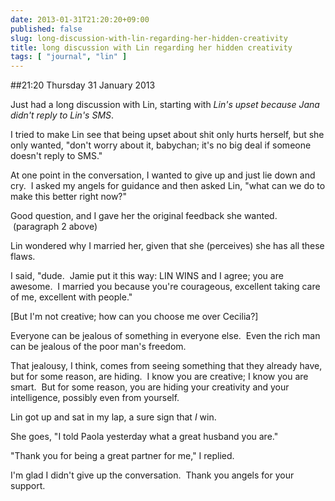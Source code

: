 ```yaml
---
date: 2013-01-31T21:20:20+09:00
published: false
slug: long-discussion-with-lin-regarding-her-hidden-creativity
title: long discussion with Lin regarding her hidden creativity
tags: [ "journal", "lin" ]
---
```


##21:20 Thursday 31 January 2013

Just had a long discussion with Lin, starting with _Lin's upset because Jana didn't reply to Lin's SMS_.

I tried to make Lin see that being upset about shit only hurts herself, but she only wanted, "don't worry about it, babychan; it's no big deal if someone doesn't reply to SMS."

At one point in the conversation, I wanted to give up and just lie down and cry.  I asked my angels for guidance and then asked Lin, "what can we do to make this better right now?"

Good question, and I gave her the original feedback she wanted.  (paragraph 2 above)

Lin wondered why I married her, given that she (perceives) she has all these flaws.

I said, "dude.  Jamie put it this way: LIN WINS and I agree; you are awesome.  I married you because you're courageous, excellent taking care of me, excellent with people."

[But I'm not creative; how can you choose me over Cecilia?]

Everyone can be jealous of something in everyone else.  Even the rich man can be jealous of the poor man's freedom.

That jealousy, I think, comes from seeing something that they already have, but for some reason, are hiding.  I know you are creative; I know you are smart.  But for some reason, you are hiding your creativity and your intelligence, possibly even from yourself.

Lin got up and sat in my lap, a sure sign that *I* win.

She goes, "I told Paola yesterday what a great husband you are."

"Thank you for being a great partner for me," I replied.

I'm glad I didn't give up the conversation.  Thank you angels for your support.
